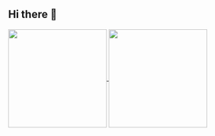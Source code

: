 ## Hi there 👋

<a href="https://github-readme-stats.vercel.app/api?username=tiagofcvale&show_icons=true&theme=transparent">
  <img height="200" align="center" src="https://github-readme-stats.vercel.app/api?username=tiagofcvale&show_icons=true&theme=transparent" />
</a>
<a href="https://github.com/tiagofcvale/convoychat">
  <img height="200" align="center" src="https://github-readme-stats.vercel.app/api/top-langs?username=tiagofcvale&layout=compact&langs_count=8&card_width=320&theme=transparent" />
</a>
